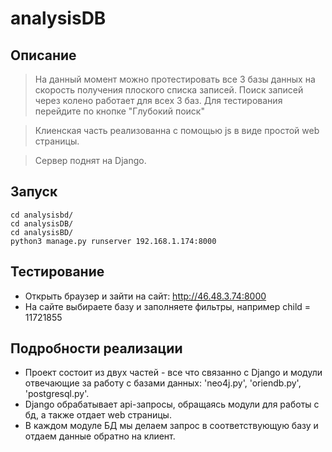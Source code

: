 # analysisDB

## Описание
> На данный момент можно протестировать все 3 базы данных на скорость получения плоского списка записей.
> Поиск записей через колено работает для всех 3 баз. Для тестирования перейдите по кнопке "Глубокий поиск"

> Клиенская часть реализованна с помощью js в виде простой web страницы.

> Сервер поднят на Django.

## Запуск
```shell
cd analysisbd/
cd analysisDB/
cd analysisBD/
python3 manage.py runserver 192.168.1.174:8000
```

## Тестирование
- Открыть браузер и зайти на сайт: http://46.48.3.74:8000
- На сайте выбираете базу и заполняете фильтры, например child = 11721855

## Подробности реализации
- Проект состоит из двух частей - все что связанно с Django и модули отвечающие за работу с базами данных: 'neo4j.py', 'oriendb.py', 'postgresql.py'.
- Django обрабатывает api-запросы, обращаясь модули для работы с бд, а также отдает web страницы.
- В каждом модуле БД мы делаем запрос в соответствующую базу и отдаем данные обратно на клиент.
